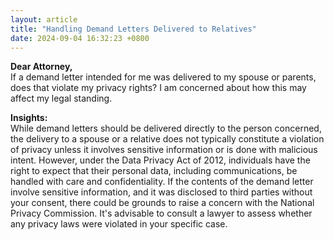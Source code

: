 ```yaml
---
layout: article
title: "Handling Demand Letters Delivered to Relatives"
date: 2024-09-04 16:32:23 +0800
---
```


<p><strong>Dear Attorney,</strong><br>If a demand letter intended for me was delivered to my spouse or parents, does that violate my privacy rights? I am concerned about how this may affect my legal standing.</p><p><strong>Insights:</strong><br>While demand letters should be delivered directly to the person concerned, the delivery to a spouse or a relative does not typically constitute a violation of privacy unless it involves sensitive information or is done with malicious intent. However, under the Data Privacy Act of 2012, individuals have the right to expect that their personal data, including communications, be handled with care and confidentiality. If the contents of the demand letter involve sensitive information, and it was disclosed to third parties without your consent, there could be grounds to raise a concern with the National Privacy Commission. It's advisable to consult a lawyer to assess whether any privacy laws were violated in your specific case.</p>